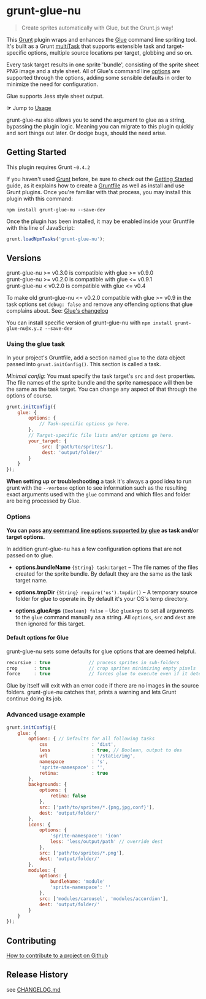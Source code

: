# grunt-glue-nu

> Create sprites automatically with Glue, but the Grunt.js way!

This [Grunt](http://gruntjs.com/) plugin wraps and enhances the [Glue](https://github.com/jorgebastida/glue) command line
spriting tool. It's built as a Grunt [multiTask](http://gruntjs.com/configuring-tasks#task-configuration-and-targets)
that supports extensible task and target-specific options, multiple source locations per target, globbing and so on.

Every task target results in one sprite 'bundle', consisting of the sprite sheet PNG image and a style sheet.
All of Glue's command line [options](http://glue.readthedocs.org/en/latest/options.html) are supported through the
options, adding some sensible defaults in order to minimize the need for configuration.

Glue supports .less style sheet output.

**☞** Jump to [Usage](#using-the-glue-task)

grunt-glue-nu also allows you to send the argument to glue as a string, bypassing the plugin logic. Meaning you can
migrate to this plugin quickly and sort things out later. Or dodge bugs, should the need arise.


## Getting Started
This plugin requires Grunt `~0.4.2`

If you haven't used [Grunt](http://gruntjs.com/) before, be sure to check out the [Getting Started](http://gruntjs.com/getting-started) guide, as it explains how to create a [Gruntfile](http://gruntjs.com/sample-gruntfile) as well as install and use Grunt plugins. Once you're familiar with that process, you may install this plugin with this command:

```shell
npm install grunt-glue-nu --save-dev
```

Once the plugin has been installed, it may be enabled inside your Gruntfile with this line of JavaScript:

```js
grunt.loadNpmTasks('grunt-glue-nu');
```


## Versions

grunt-glue-nu >= v0.3.0 is compatible with glue >= v0.9.0 <br>
grunt-glue-nu >= v0.2.0 is compatible with glue <= v0.9.1 <br>
grunt-glue-nu  < v0.2.0 is compatible with glue <= v0.4

To make old grunt-glue-nu <= v0.2.0 compatible with glue >= v0.9 in the task options set `debug: false` and remove any offending options that glue complains about. See: [Glue's changelog](http://glue.readthedocs.org/en/latest/changelog.html)

You can install specific version of grunt-glue-nu with `npm install grunt-glue-nu@x.y.z --save-dev`


### Using the glue task

In your project's Gruntfile, add a section named `glue` to the data object passed into `grunt.initConfig()`. This
section is called a task.

*Minimal config*: You must specify the task target's `src` and `dest` properties.
The file names of the sprite bundle and the sprite namespace will then be the same as the task target. You can change
any aspect of that through the options of course.

```js
grunt.initConfig({
	glue: {
		options: {
			// Task-specific options go here.
		},
		// Target-specific file lists and/or options go here.
		your_target: {
			 src: ['path/to/sprites/'],
			 dest: 'output/folder/'
		}
	}
});
```

**When setting up or troubleshooting** a task it's always a good idea to run grunt with the `--verbose` option to see
information such as the resulting exact arguments used with the `glue` command and which files and folder are being
processed by Glue.

### Options

**You can pass [any command line options supported by glue](http://glue.readthedocs.org/en/latest/options.html) as task
and/or target options.**

In addition grunt-glue-nu has a few configuration options that are not passed on to glue.

- **options.bundleName** `{String} task:target` – The file names of the files created for the sprite bundle. By default they are the same as the task target name.

- **options.tmpDir** `{String} require('os').tmpdir()` – A temporary source folder for glue to operate in. By default it's your OS's temp directory.

- **options.glueArgs** `{Boolean} false` – Use `glueArgs` to set all arguments to the `glue` command manually as a string. All `options`, `src` and `dest` are
	then ignored for this target. 


#### Default options for Glue

grunt-glue-nu sets some defaults for glue options that are deemed helpful.

```js
recursive : true              // process sprites in sub-folders
crop      : true              // crop sprites minimizing empty pixels
force     : true              // forces glue to execute even if it detects no changes in the input
```

Glue by itself will exit with an error code if there are no images in the source folders. grunt-glue-nu catches that, prints a
warning and lets Grunt continue doing its job. 

### Advanced usage example

```js
grunt.initConfig({
	glue: {
		options: { // Defaults for all following tasks
			css                : 'dist',
			less               : true, // Boolean, output to des
			url                : '/static/img',
			namespace          : 's',
			'sprite-namespace' : '',
			retina:            : true
		},
		backgrounds: {
			options: {
				retina: false
			},
			src: ['path/to/sprites/*.{png,jpg,conf}'],
			dest: 'output/folder/'
		},
		icons: {
			options: {
				'sprite-namespace': 'icon'
				less: 'less/output/path' // override dest
			},
			src: ['path/to/sprites/*.png'],
			dest: 'output/folder/'
		},
		modules: {
			options: {
				bundleName: 'module'
				'sprite-namespace': ''
			},
			src: ['modules/carousel', 'modules/accordion'],
			dest: 'output/folder/'
		}
	}
});
```

## Contributing
[How to contribute to a project on Github](https://gist.github.com/MarcDiethelm/7303312)

## Release History
see [CHANGELOG.md](CHANGELOG.md)


